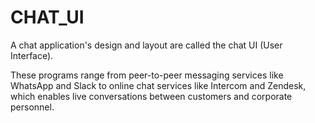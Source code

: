 # CHAT_UI

A chat application's design and layout are called the chat UI (User Interface). 

These programs range from peer-to-peer messaging services like WhatsApp and Slack to online chat services like Intercom and Zendesk,
which enables live conversations between customers and corporate personnel.

